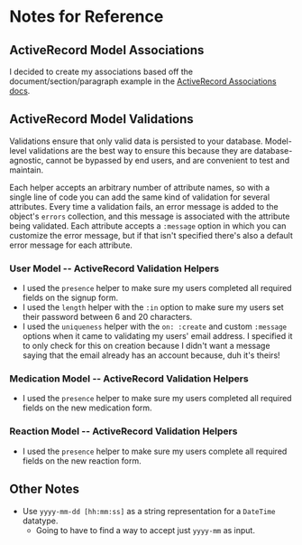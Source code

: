 # Notes for Reference

## ActiveRecord Model Associations

I decided to create my associations based off the document/section/paragraph example in the [ActiveRecord Associations docs](https://guides.rubyonrails.org/v2.3.11/association_basics.html#the-has-many-through-association).

## ActiveRecord Model Validations

Validations ensure that only valid data is persisted to your database. Model-level validations are the best way to ensure this because they are database-agnostic, cannot be bypassed by end users, and are convenient to test and maintain.

Each helper accepts an arbitrary number of attribute names, so with a single line of code you can add the same kind of validation for several attributes. Every time a validation fails, an error message is added to the object's `errors` collection, and this message is associated with the attribute being validated. Each attribute accepts a `:message` option in which you can customize the error message, but if that isn't specified there's also a default error message for each attribute.

### User Model -- ActiveRecord Validation Helpers

- I used the `presence` helper to make sure my users completed all required fields on the signup form.
- I used the `length` helper with the `:in` option to make sure my users set their password between 6 and 20 characters.
- I used the `uniqueness` helper with the `on: :create` and custom `:message` options when it came to validating my users' email address. I specified it to only check for this on creation because I didn't want a message saying that the email already has an account because, duh it's theirs!

### Medication Model -- ActiveRecord Validation Helpers

- I used the `presence` helper to make sure my users completed all required fields on the new medication form.

### Reaction Model -- ActiveRecord Validation Helpers

- I used the `presence` helper to make sure my users complete all required fields on the new reaction form.

## Other Notes

- Use `yyyy-mm-dd [hh:mm:ss]` as a string representation for a `DateTime` datatype.
  - Going to have to find a way to accept just `yyyy-mm` as input.